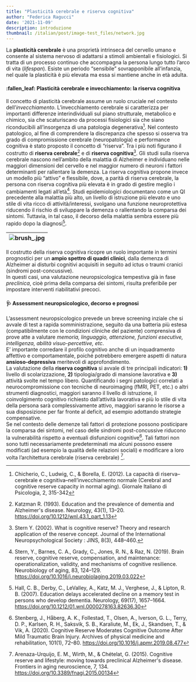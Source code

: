 ```yaml
---
title: "Plasticità cerebrale e riserva cognitiva"
author: "Federica Ragucci"
date: '2021-11-09'
description: introduzione
thumbnail: /italian/post/image-test_files/network.jpg
---
```


La **plasticità cerebrale** è una proprietà intrinseca del cervello umano e consente al sistema nervoso di adattarsi a stimoli ambientali e fisiologici. Si tratta di un processo continuo che accompagna la persona lungo tutto l’arco di vita (_lifespan_). Esiste un periodo “sensibile” sovrapponibile all’infanzia, nel quale la plasticità è più elevata ma essa si mantiene anche in età adulta.

<h4>:fallen_leaf: Plasticità cerebrale e invecchiamento: la riserva cognitiva </h4>

Il concetto di plasticità cerebrale assume un ruolo cruciale nel contesto dell’_invecchiamento_.
L’invecchiamento cerebrale si caratterizza per importanti differenze interindividuali sul piano strutturale, metabolico e chimico, sia che scaturiscano da processi fisiologici sia che siano riconducibili all’insorgenza di una patologia degenerativa[^1]. Nel contesto patologico, al fine di comprendere la discrepanza che spesso si osserva tra grado di compromissione cerebrale (neuropatologia) e performance cognitiva è stato proposto il concetto di “riserva”. Tra i più noti figurano il costrutto di **riserva cerebrale**[^2] e di **riserva cognitiva**[^3]. Gli studi sulla riserva cerebrale nascono nell’ambito della malattia di Alzheimer e individuano nelle maggiori dimensioni del cervello e nel maggior numero di neuroni i fattori determinanti per rallentare la demenza. La riserva cognitiva propone invece un modello più “attivo” e flessibile, dove, a parità di riserva cerebrale, la persona con riserva cognitiva più elevata è in grado di gestire meglio i cambiamenti legati all’età[^4]. Studi epidemiologici documentano come un QI precedente alla malattia più alto, un livello di istruzione più elevato e uno stile di vita ricco di attività/interessi, svolgano una funzione neuroprotettiva riducendo il rischio di sviluppare la demenza o rallentando la comparsa dei sintomi. Tuttavia, in tal caso, il decorso della malattia sembra essere più rapido dopo la diagnosi[^5].

| ![brush_.jpg](/italian/post/image-test_files/plasticity.jpg) | 
|:--:| 

Il costrutto della riserva cognitiva ricopre un ruolo importante in termini prognostici per un **ampio spettro di quadri clinici**, dalla demenza di Alzheimer ai disturbi cognitivi acquisiti in seguito ad ictus o traumi cranici (sindromi post-concussive).  
In questi casi, una valutazione neuropsicologica tempestiva già in fase _preclinica_, cioè prima della comparsa dei sintomi, risulta preferibile per impostare interventi riabilitativi precoci.

<h4> 🩺 Assessment neuropsicologico, decorso e prognosi </h4>

L’assessment neuropsicologico prevede un breve screening inziale che si avvale di test a rapida somministrazione, seguito da una batteria più estesa (compatibilmente con le condizioni cliniche del paziente) comprensiva di prove atte a valutare _memoria, linguaggio, attenzione, funzioni esecutive, intelligenza, abilità visuo-percettive, etc_.  
E’ importante corredare il profilo cognitivo anche di un inquadramento affettivo e comportamentale, poiché potrebbero emergere aspetti di natura **ansioso-depressiva** meritevoli di approfondimento.  
La valutazione della **riserva cognitiva** si avvale di tre principali indicatori: **1)** livello di scolarizzazione, **2)** tipologia/grado di mansione lavorativa e **3)** attività svolte nel tempo libero. Quantificando i segni patologici correlati a neurocompromissione con tecniche di neuroimaging (fMRI, PET, etc.) o altri strumenti diagnostici, maggiori saranno il livello di istruzione, il coinvolgimento cognitivo richiesto dall’attività lavorativa e più lo stile di vita della persona sarà complessivamente attivo, maggiori saranno le risorse a sua disposizione per far fronte al deficit, ad esempio adottando strategie compensative.  
Se nel contesto delle demenze tali fattori di protezione possono posticipare la comparsa dei sintomi, nel caso delle sindromi post-concussive riducono la vulnerabilità rispetto a eventuali disfunzioni cognitive[^6]. Tali fattori non sono tutti necessariamente predeterminati ma alcuni possono essere modificati (ad esempio la qualità delle relazioni sociali) e modificare a loro volta l’architettura cerebrale (riserva cerebrale) [^7].


[^1]:Chicherio, C., Ludwig, C., & Borella, E. (2012). La capacità di riserva–cerebrale e cognitiva–nell’invecchiamento normale (Cerebral and cognitive reserve capacity in normal aging). Giornale Italiano di Psicologia, 2, 315-342
[^2]:Katzman R. (1993). Education and the prevalence of dementia and Alzheimer's disease. Neurology, 43(1), 13–20. https://doi.org/10.1212/wnl.43.1_part_1.13
[^3]:Stern Y. (2002). What is cognitive reserve? Theory and research application of the reserve concept. Journal of the International Neuropsychological Society : JINS, 8(3), 448–460.
[^4]:Stern, Y., Barnes, C. A., Grady, C., Jones, R. N., & Raz, N. (2019). Brain reserve, cognitive reserve, compensation, and maintenance: operationalization, validity, and mechanisms of cognitive resilience. Neurobiology of aging, 83, 124–129. https://doi.org/10.1016/j.neurobiolaging.2019.03.022
[^5]:Hall, C. B., Derby, C., LeValley, A., Katz, M. J., Verghese, J., & Lipton, R. B. (2007). Education delays accelerated decline on a memory test in persons who develop dementia. Neurology, 69(17), 1657–1664. https://doi.org/10.1212/01.wnl.0000278163.82636.30
[^6]:Stenberg, J., Håberg, A. K., Follestad, T., Olsen, A., Iverson, G. L., Terry, D. P., Karlsen, R. H., Saksvik, S. B., Karaliute, M., Ek, J., Skandsen, T., & Vik, A. (2020). Cognitive Reserve Moderates Cognitive Outcome After Mild Traumatic Brain Injury. Archives of physical medicine and rehabilitation, 101(1), 72–80. https://doi.org/10.1016/j.apmr.2019.08.477
[^7]:Arenaza-Urquijo, E. M., Wirth, M., & Chételat, G. (2015). Cognitive reserve and lifestyle: moving towards preclinical Alzheimer's disease. Frontiers in aging neuroscience, 7, 134. https://doi.org/10.3389/fnagi.2015.00134
